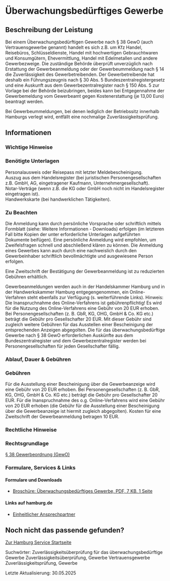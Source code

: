 




Überwachungsbedürftiges Gewerbe
===============================

Beschreibung der Leistung
-------------------------

Bei einem Überwachungsbedürftigen Gewerbe nach § 38 GewO (auch Vertrauensgewerbe genannt) handelt es sich z.B. um Kfz Handel, Reisebüros, Schlüsseldienste, Handel mit hochwertigen Gebrauchtwaren und Konsumgütern, Ehevermittlung, Handel mit Edelmetallen und andere Gewerbezweige. Die zuständige Behörde überprüft unverzüglich nach Erstattung der Gewerbeanmeldung oder der Gewerbeummeldung nach § 14 die Zuverlässigkeit des Gewerbetreibenden. Der Gewerbetreibende hat deshalb ein Führungszeugnis nach § 30 Abs. 5 Bundeszentralregistergesetz und eine Auskunft aus dem Gewerbezentralregister nach § 150 Abs. 5 zur Vorlage bei der Behörde beizubringen, beides kann bei Entgegennahme der Gewerbemeldung vom Gewerbeamt gegen Kostenerstattung (je 13,00 Euro) beantragt werden.

Bei Gewerbeummeldungen, bei denen lediglich der Betriebssitz innerhalb Hamburgs verlegt wird, entfällt eine nochmalige Zuverlässigkeitsprüfung.

Informationen
-------------

### Wichtige Hinweise

### Benötigte Unterlagen

Personalausweis oder Reisepass mit letzter Meldebescheinigung.  
Auszug aus dem Handelsregister (bei juristischen Personengesellschaften z.B. GmbH, AG, eingetragener Kaufmann, Unternehmergesellschaft).  
Notar-Verträge (wenn z.B. die KG oder GmbH noch nicht im Handelsregister eingetragen ist).  
Handwerkskarte (bei handwerklichen Tätigkeiten).

### Zu Beachten

Die Anmeldung kann durch persönliche Vorsprache oder schriftlich mittels Formblatt (siehe: Weitere Informationen - Downloads) erfolgen (im letzteren Fall bitte Kopien der unter erforderliche Unterlagen aufgeführten Dokumente beifügen). Eine persönliche Anmeldung wird empfohlen, um Zweifelsfragen schnell und abschließend klären zu können. Die Anmeldung eines Gewerbes kann auch durch eine nachweislich durch den Gewerbeinhaber schriftlich bevollmächtigte und ausgewiesene Person erfolgen.

Eine Zweitschrift der Bestätigung der Gewerbeanmeldung ist zu reduzierten Gebühren erhältlich.

Gewerbeanmeldungen werden auch in der Handelskammer Hamburg und in der Handwerkskammer Hamburg entgegengenommen, ein Online-Verfahren steht ebenfalls zur Verfügung (s. weiterführende Links). Hinweis:  Die Inanspruchnahme des Online-Verfahrens ist gebührenpflichtig! Es wird für die Nutzung des Online-Verfahrens eine Gebühr von 20 EUR erhoben. Bei Personengesellschaften (z. B. GbR, KG, OHG, GmbH & Co. KG etc.) beträgt die Gebühr pro Gesellschafter 20 EUR. Mit dieser Gebühr sind zugleich weitere Gebühren für das Ausstellen einer Bescheinigung der entsprechenden Anzeigen abgegolten. Die für das überwachungsbedürftige Gewerbe nach § 38 GewO erforderlichen Auskünfte aus dem Bundeszentralregister und dem Gewerbezentralregister werden bei Personengesellschaften für jeden Gesellschafter fällig.

### Ablauf, Dauer & Gebühren

### Gebühren

Für die Ausstellung einer Bescheinigung über die Gewerbeanzeige wird eine Gebühr von 20 EUR erhoben. Bei Personengesellschaften (z. B. GbR, KG, OHG, GmbH & Co. KG etc.) beträgt die Gebühr pro Gesellschafter 20 EUR. Für die Inanspruchnahme des o.g. Online-Verfahrens wird eine Gebühr von 20 EUR erhoben (die Gebühr für die Ausstellung einer Bescheinigung über die Gewerbeanzeige ist hiermit zugleich abgegolten). Kosten für eine Zweitschrift der Gewerbeanmeldung betragen 10 EUR.

### Rechtliche Hinweise

### Rechtsgrundlage

[§ 38 Gewerbeordnung (GewO)](http://www.gesetze-im-internet.de/gewo/__38.html)

### Formulare, Services & Links

#### Formulare und Downloads

* [Broschüre: Überwachungsbedürftiges Gewerbe, PDF, 7 KB, 1 Seite](https://fhh1.hamburg.de/Dibis/form/pdf/Ueberwachungsbeduerftige_Gewerbe.pdf)

#### Links auf hamburg.de

* [Einheitlicher Ansprechpartner](https://www.hamburg.de/politik-und-verwaltung/behoerden/bwi/services/einheitlicher-ansprechpartner)

Noch nicht das passende gefunden?
---------------------------------

 [Zur Hamburg Service Startseite](/service/)

Suchwörter: Zuverlässigkeitsüberprüfung für das überwachungsbedürftige Gewerbe Zuverlässigkeitsüberprüfung, Gewerbe Vertrauensgewerbe Zuverlässigkeitsprüfung, Gewerbe

Letzte Aktualisierung: 30.05.2025

